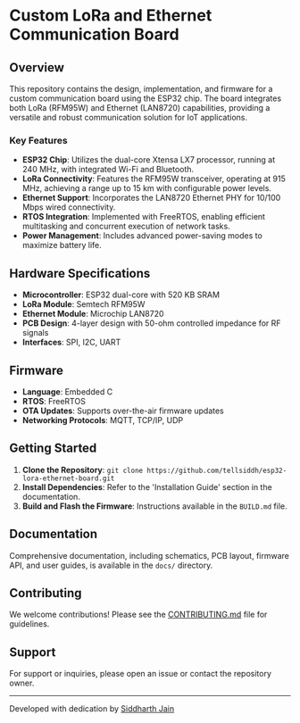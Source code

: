 # Custom LoRa and Ethernet Communication Board

## Overview

This repository contains the design, implementation, and firmware for a custom communication board using the ESP32 chip. The board integrates both LoRa (RFM95W) and Ethernet (LAN8720) capabilities, providing a versatile and robust communication solution for IoT applications.

### Key Features

- **ESP32 Chip**: Utilizes the dual-core Xtensa LX7 processor, running at 240 MHz, with integrated Wi-Fi and Bluetooth.
- **LoRa Connectivity**: Features the RFM95W transceiver, operating at 915 MHz, achieving a range up to 15 km with configurable power levels.
- **Ethernet Support**: Incorporates the LAN8720 Ethernet PHY for 10/100 Mbps wired connectivity.
- **RTOS Integration**: Implemented with FreeRTOS, enabling efficient multitasking and concurrent execution of network tasks.
- **Power Management**: Includes advanced power-saving modes to maximize battery life.

## Hardware Specifications

- **Microcontroller**: ESP32 dual-core with 520 KB SRAM
- **LoRa Module**: Semtech RFM95W
- **Ethernet Module**: Microchip LAN8720
- **PCB Design**: 4-layer design with 50-ohm controlled impedance for RF signals
- **Interfaces**: SPI, I2C, UART

## Firmware

- **Language**: Embedded C
- **RTOS**: FreeRTOS
- **OTA Updates**: Supports over-the-air firmware updates
- **Networking Protocols**: MQTT, TCP/IP, UDP

## Getting Started

1. **Clone the Repository**: `git clone https://github.com/tellsiddh/esp32-lora-ethernet-board.git`
2. **Install Dependencies**: Refer to the 'Installation Guide' section in the documentation.
3. **Build and Flash the Firmware**: Instructions available in the `BUILD.md` file.

## Documentation

Comprehensive documentation, including schematics, PCB layout, firmware API, and user guides, is available in the `docs/` directory.

## Contributing

We welcome contributions! Please see the [CONTRIBUTING.md](CONTRIBUTING.md) file for guidelines.

## Support

For support or inquiries, please open an issue or contact the repository owner.

---

Developed with dedication by [Siddharth Jain](https://github.com/tellsiddh)
